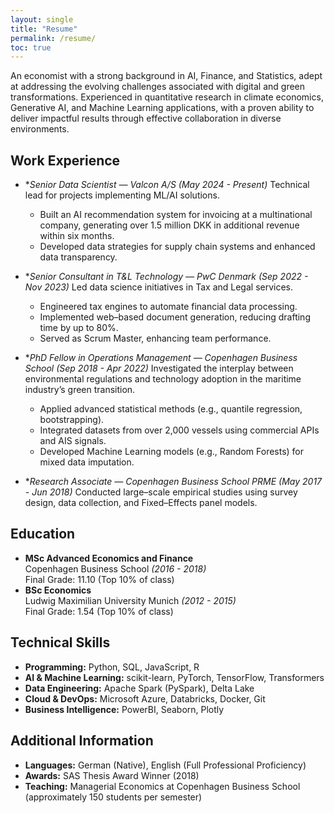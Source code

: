 ```yaml
---
layout: single
title: "Resume"
permalink: /resume/
toc: true
---
```


An economist with a strong background in AI, Finance, and Statistics, adept at addressing the evolving challenges associated with digital and green transformations. Experienced in quantitative research in climate economics, Generative AI, and Machine Learning applications, with a proven ability to deliver impactful results through effective collaboration in diverse environments.

## Work Experience
- **Senior Data Scientist — Valcon A/S *(May 2024 - Present)**
Technical lead for projects implementing ML/AI solutions.
  - Built an AI recommendation system for invoicing at a multinational company, generating over 1.5 million DKK in additional revenue within six months.
  - Developed data strategies for supply chain systems and enhanced data transparency.

- **Senior Consultant in T&L Technology — PwC Denmark *(Sep 2022 - Nov 2023)**
Led data science initiatives in Tax and Legal services.
  - Engineered tax engines to automate financial data processing.
  - Implemented web–based document generation, reducing drafting time by up to 80%.
  - Served as Scrum Master, enhancing team performance.

- **PhD Fellow in Operations Management — Copenhagen Business School *(Sep 2018 - Apr 2022)**
Investigated the interplay between environmental regulations and technology adoption in the maritime industry’s green transition.
  - Applied advanced statistical methods (e.g., quantile regression, bootstrapping).
  - Integrated datasets from over 2,000 vessels using commercial APIs and AIS signals.
  - Developed Machine Learning models (e.g., Random Forests) for mixed data imputation.

- **Research Associate — Copenhagen Business School PRME *(May 2017 - Jun 2018)**
Conducted large–scale empirical studies using survey design, data collection, and Fixed–Effects panel models.

## Education
- **MSc Advanced Economics and Finance**  
  Copenhagen Business School *(2016 - 2018)*  
  Final Grade: 11.10 (Top 10% of class)
- **BSc Economics**  
  Ludwig Maximilian University Munich *(2012 - 2015)*  
  Final Grade: 1.54 (Top 10% of class)

## Technical Skills
- **Programming:** Python, SQL, JavaScript, R  
- **AI & Machine Learning:** scikit-learn, PyTorch, TensorFlow, Transformers  
- **Data Engineering:** Apache Spark (PySpark), Delta Lake  
- **Cloud & DevOps:** Microsoft Azure, Databricks, Docker, Git  
- **Business Intelligence:** PowerBI, Seaborn, Plotly

## Additional Information
- **Languages:** German (Native), English (Full Professional Proficiency)  
- **Awards:** SAS Thesis Award Winner (2018)  
- **Teaching:** Managerial Economics at Copenhagen Business School (approximately 150 students per semester)